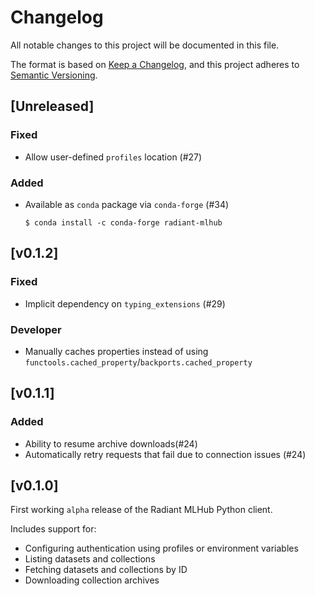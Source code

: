 # Changelog
All notable changes to this project will be documented in this file.

The format is based on [Keep a Changelog](https://keepachangelog.com/en/1.0.0/),
and this project adheres to [Semantic Versioning](https://semver.org/spec/v2.0.0.html).

## \[Unreleased\]

### Fixed

* Allow user-defined `profiles` location (#27)

### Added

* Available as `conda` package via `conda-forge` (#34)

    ```console
    $ conda install -c conda-forge radiant-mlhub
    ```

## \[v0.1.2\]

### Fixed

* Implicit dependency on `typing_extensions` (#29)

### Developer

* Manually caches properties instead of using `functools.cached_property`/`backports.cached_property`

## \[v0.1.1\]

### Added

* Ability to resume archive downloads(#24)
* Automatically retry requests that fail due to connection issues (#24)

## \[v0.1.0\]

First working `alpha` release of the Radiant MLHub Python client. 

Includes support for:

* Configuring authentication using profiles or environment variables
* Listing datasets and collections
* Fetching datasets and collections by ID
* Downloading collection archives
